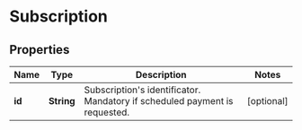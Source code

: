 
# Subscription

## Properties
Name | Type | Description | Notes
------------ | ------------- | ------------- | -------------
**id** | **String** | Subscription&#39;s identificator. Mandatory if scheduled payment is requested. |  [optional]



